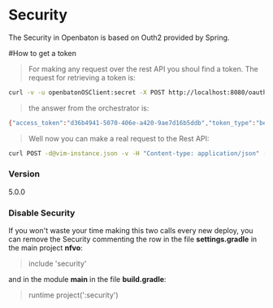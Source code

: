 # Security

The Security in Openbaton is based on Outh2 provided by Spring. 

#How to get a token
>For making any request over the rest API you shoul find a token. The request for retrieving a token is:

```sh
curl -v -u openbatonOSClient:secret -X POST http://localhost:8080/oauth/token -H "Accept:application/json" -d "username=admin&password=admin&grant_type=password"
```
>the answer from the orchestrator is:
```sh
{"access_token":"d36b4941-5070-406e-a420-9ae7d16b5ddb","token_type":"bearer","refresh_token":"438edd63-190a-4afb-bb00-c0a5aed6a892","expires_in":43199,"scope":"read write"}
```
>Well now you can make a real request to the Rest API:

```sh
curl POST -d@vim-instance.json -v -H "Content-type: application/json" -H "Authorization: Bearer d36b4941-5070-406e-a420-9ae7d16b5ddb" localhost:8080/api/v1/datacenters
```



### Version
5.0.0

### Disable Security

If you won't waste your time making this two calls every new deploy, you can remove the Security commenting the row in the file **settings.gradle** in the main project **nfvo**:
>include 'security'

and in the module **main** in the file **build.gradle**:

>runtime project(':security')



